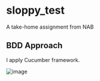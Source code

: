 # sloppy_test
A take-home assignment from NAB

## BDD Approach
I apply Cucumber framework. 

![image](https://user-images.githubusercontent.com/22786385/115146698-c74efd00-a081-11eb-9dbc-f6697d05d96a.png)
